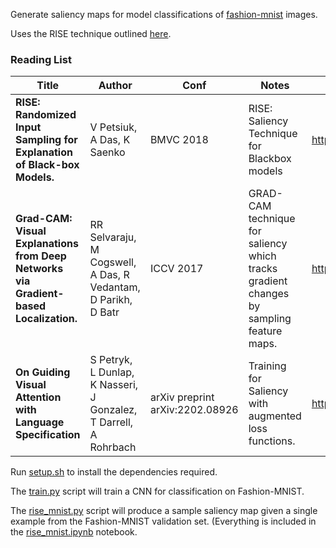 Generate saliency maps for model classifications of [fashion-mnist](https://github.com/zalandoresearch/fashion-mnist) images.

Uses the RISE technique outlined [here](https://github.com/eclique/RISE).


### Reading List

Title | Author | Conf | Notes | Link
----- | ------ | ---- | ----- | ----
**RISE: Randomized Input Sampling for Explanation of Black-box Models.** | V Petsiuk, A Das, K Saenko  | BMVC 2018 | RISE: Saliency Technique for Blackbox models | http://arxiv.org/abs/1806.07421
**Grad-CAM: Visual Explanations from Deep Networks via Gradient-based Localization.** | RR Selvaraju, M Cogswell, A Das, R Vedantam, D Parikh, D Batr | ICCV 2017 | GRAD-CAM technique for saliency which tracks gradient changes by sampling feature maps. | https://arxiv.org/pdf/1610.02391.pdf |
| **On Guiding Visual Attention with Language Specification** | S Petryk, L Dunlap, K Nasseri, J Gonzalez, T Darrell, A Rohrbach | arXiv preprint arXiv:2202.08926 | Training for Saliency with augmented loss functions. | https://arxiv.org/pdf/2202.08926.pdf |

Run [setup.sh]() to install the dependencies required.

The [train.py](https://github.com/dwil2444/DNN_Attention/blob/master/train.py) script will 
train a CNN for classification on Fashion-MNIST. 

The [rise_mnist.py](https://github.com/dwil2444/DNN_Attention/blob/master/rise_mnist.py) script
will produce a sample saliency map given a single example from the Fashion-MNIST
validation set. (Everything is included in the [rise_mnist.ipynb](https://github.com/dwil2444/DNN_Attention/blob/master/rise_mnist.ipynb) notebook.